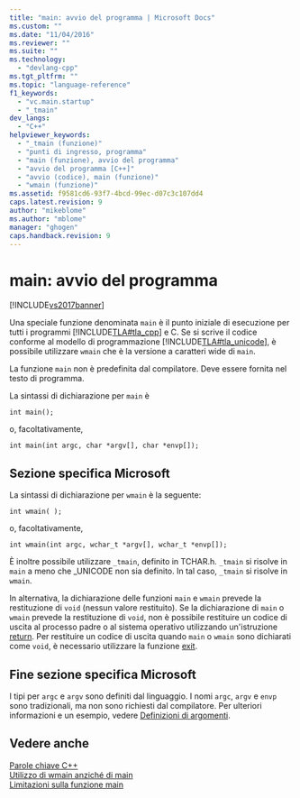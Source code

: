 ```yaml
---
title: "main: avvio del programma | Microsoft Docs"
ms.custom: ""
ms.date: "11/04/2016"
ms.reviewer: ""
ms.suite: ""
ms.technology: 
  - "devlang-cpp"
ms.tgt_pltfrm: ""
ms.topic: "language-reference"
f1_keywords: 
  - "vc.main.startup"
  - "_tmain"
dev_langs: 
  - "C++"
helpviewer_keywords: 
  - "_tmain (funzione)"
  - "punti di ingresso, programma"
  - "main (funzione), avvio del programma"
  - "avvio del programma [C++]"
  - "avvio (codice), main (funzione)"
  - "wmain (funzione)"
ms.assetid: f9581cd6-93f7-4bcd-99ec-d07c3c107dd4
caps.latest.revision: 9
author: "mikeblome"
ms.author: "mblome"
manager: "ghogen"
caps.handback.revision: 9
---
```

# main: avvio del programma
[!INCLUDE[vs2017banner](../assembler/inline/includes/vs2017banner.md)]

Una speciale funzione denominata `main` è il punto iniziale di esecuzione per tutti i programmi [!INCLUDE[TLA#tla_cpp](../cpp/includes/tlasharptla_cpp_md.md)] e C.  Se si scrive il codice conforme al modello di programmazione [!INCLUDE[TLA#tla_unicode](../cpp/includes/tlasharptla_unicode_md.md)], è possibile utilizzare `wmain` che è la versione a caratteri wide di `main`.  
  
 La funzione `main` non è predefinita dal compilatore.  Deve essere fornita nel testo di programma.  
  
 La sintassi di dichiarazione per `main` è  
  
```  
int main();  
```  
  
 o, facoltativamente,  
  
```  
int main(int argc, char *argv[], char *envp[]);  
```  
  
## Sezione specifica Microsoft  
 La sintassi di dichiarazione per `wmain` è la seguente:  
  
```  
int wmain( );  
```  
  
 o, facoltativamente,  
  
```  
int wmain(int argc, wchar_t *argv[], wchar_t *envp[]);  
```  
  
 È inoltre possibile utilizzare `_tmain`, definito in TCHAR.h.  `_tmain` si risolve in `main` a meno che \_UNICODE non sia definito.  In tal caso, `_tmain` si risolve in `wmain`.  
  
 In alternativa, la dichiarazione delle funzioni `main` e `wmain` prevede la restituzione di `void` \(nessun valore restituito\).  Se la dichiarazione di `main` o `wmain` prevede la restituzione di `void`, non è possibile restituire un codice di uscita al processo padre o al sistema operativo utilizzando un'istruzione [return](../cpp/return-statement-in-program-termination-cpp.md).  Per restituire un codice di uscita quando `main` o `wmain` sono dichiarati come `void`, è necessario utilizzare la funzione [exit](../cpp/exit-function.md).  
  
## Fine sezione specifica Microsoft  
 I tipi per `argc` e `argv` sono definiti dal linguaggio.  I nomi `argc`, `argv` e `envp` sono tradizionali, ma non sono richiesti dal compilatore.  Per ulteriori informazioni e un esempio, vedere [Definizioni di argomenti](../cpp/argument-definitions.md).  
  
## Vedere anche  
 [Parole chiave C\+\+](../cpp/keywords-cpp.md)   
 [Utilizzo di wmain anziché di main](../cpp/using-wmain-instead-of-main.md)   
 [Limitazioni sulla funzione main](../cpp/main-function-restrictions.md)
